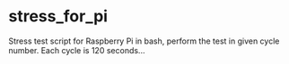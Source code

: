 # stress_for_pi
Stress test script for Raspberry Pi in bash, perform the test in given cycle number. Each cycle is 120 seconds...
